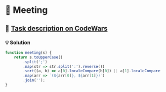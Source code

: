 # 📝 Meeting

## 🔗 [Task description on CodeWars](https://www.codewars.com/kata/59df2f8f08c6cec835000012)

### 💡 Solution

```javascript
function meeting(s) {
    return s.toUpperCase()
        .split(';')
        .map(str => str.split(':').reverse())
        .sort((a, b) => a[0].localeCompare(b[0]) || a[1].localeCompare(b[1]))
        .map(arr => `(${arr[0]}, ${arr[1]})`)
        .join('');
}
```

